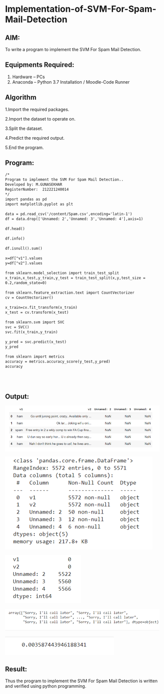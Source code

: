 # Implementation-of-SVM-For-Spam-Mail-Detection

## AIM:
To write a program to implement the SVM For Spam Mail Detection.

## Equipments Required:
1. Hardware – PCs
2. Anaconda – Python 3.7 Installation / Moodle-Code Runner

## Algorithm
1.Import the required packages.

2.Import the dataset to operate on.

3.Split the dataset.

4.Predict the required output.

5.End the program.

## Program:
```
/*
Program to implement the SVM For Spam Mail Detection..
Developed by: M.GUNASEKHAR
RegisterNumber:  212221240014
*/
import pandas as pd
import matplotlib.pyplot as plt

data = pd.read_csv('/content/Spam.csv',encoding='latin-1')
df = data.drop(['Unnamed: 2','Unnamed: 3','Unnamed: 4'],axis=1)

df.head()

df.info()

df.isnull().sum()

x=df["v1"].values
y=df["v2"].values

from sklearn.model_selection import train_test_split
x_train,x_test,y_train,y_test = train_test_split(x,y,test_size = 0.2,random_state=0)

from sklearn.feature_extraction.text import CountVectorizer
cv = CountVectorizer()

x_train=cv.fit_transform(x_train)
x_test = cv.transform(x_test)

from sklearn.svm import SVC
svc = SVC()
svc.fit(x_train,y_train)

y_pred = svc.predict(x_test)
y_pred

from sklearn import metrics
accuracy = metrics.accuracy_score(y_test,y_pred)
accuracy




```

## Output:
![OUTPUT](https://github.com/gunasekhar159/Implementation-of-SVM-For-Spam-Mail-Detection/blob/main/21.png?raw=true)

![OUTPUT](https://github.com/gunasekhar159/Implementation-of-SVM-For-Spam-Mail-Detection/blob/main/22.png?raw=true)

![OUTPUT](https://github.com/gunasekhar159/Implementation-of-SVM-For-Spam-Mail-Detection/blob/main/23.png?raw=true)

![OUTPUT](https://github.com/gunasekhar159/Implementation-of-SVM-For-Spam-Mail-Detection/blob/main/24.png?raw=true)

![OUTPUT](https://github.com/gunasekhar159/Implementation-of-SVM-For-Spam-Mail-Detection/blob/main/25.png?raw=true)


## Result:
Thus the program to implement the SVM For Spam Mail Detection is written and verified using python programming.
